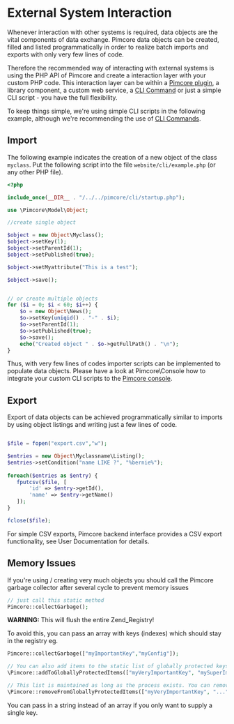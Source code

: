 # External System Interaction

Whenever interaction with other systems is required, data objects are the vital components of data exchange. 
Pimcore data objects can be created, filled and listed programmatically in order to realize batch imports and exports 
with only very few lines of code.

Therefore the recommended way of interacting with external systems is using the PHP API of Pimcore and create a 
interaction layer with your custom PHP code. This interaction layer can be within a [Pimcore plugin](../10_Extending_Pimcore/13_Bundle_Developers_Guide/README.md), a library component,
 a custom web service, a [CLI Command](../09_Development_Tools_and_Details/11_Console_CLI.md) or just a simple CLI script - you have the full flexibility.

To keep things simple, we're using simple CLI scripts in the following example, although we're recommending the use of [CLI Commands](../09_Development_Tools_and_Details/11_Console_CLI.md).

## Import
The following example indicates the creation of a new object of the class `myclass`. 
Put the following script into the file `website/cli/example.php` (or any other PHP file).
```php
<?php 

include_once(__DIR__ . "/../../pimcore/cli/startup.php");

use \Pimcore\Model\Object;

//create single object 

$object = new Object\Myclass();
$object->setKey(1);
$object->setParentId(1);
$object->setPublished(true);

$object->setMyattribute("This is a test");

$object->save();


// or create multiple objects
for ($i = 0; $i < 60; $i++) {
    $o = new Object\News();
    $o->setKey(uniqid() . "-" . $i);
    $o->setParentId(1);
    $o->setPublished(true);
    $o->save();
    echo("Created object " . $o->getFullPath() . "\n");
}

```
Thus, with very few lines of codes importer scripts can be implemented to populate data objects. Please have a look at 
Pimcore\Console how to integrate your custom CLI scripts to the [Pimcore console](../09_Development_Tools_and_Details/11_Console_CLI.md).

## Export
Export of data objects can be achieved programmatically similar to imports by using object listings and writing just a
few lines of code.
 
 ```php
 
 $file = fopen("export.csv","w");
 
 $entries = new Object\Myclassname\Listing();
 $entries->setCondition("name LIKE ?", "%bernie%");
  
 foreach($entries as $entry) { 
    fputcsv($file, [
        'id' => $entry->getId(),
        'name' => $entry->getName()
    ]);
 }
 
 fclose($file);
 
 ```

For simple CSV exports, Pimcore backend interface provides a CSV export functionality, see User Documentation for details.
 
 
## Memory Issues
If you're using / creating very much objects you should call the Pimcore garbage collector after several cycle to 
prevent memory issues

```php
// just call this static method
Pimcore::collectGarbage();
```

**WARNING:** This will flush the entire Zend_Registry!

To avoid this, you can pass an array with keys (indexes) which should stay in the registry eg. 

```php 
Pimcore::collectGarbage(["myImportantKey","myConfig"]);

// You can also add items to the static list of globally protected keys by passing them to
\Pimcore::addToGloballyProtectedItems(["myVeryImportantKey", "mySuperImportKey", "..."]);

// This list is maintained as long as the process exists. You can remove protected keys again by calling
\Pimcore::removeFromGloballyProtectedItems(["myVeryImportantKey", "..."]);

```
You can pass in a string instead of an array if you only want to supply a single key.
